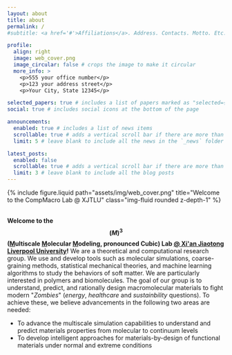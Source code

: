 ```yaml
---
layout: about
title: about
permalink: /
#subtitle: <a href='#'>Affiliations</a>. Address. Contacts. Motto. Etc.

profile:
  align: right
  image: web_cover.png
  image_circular: false # crops the image to make it circular
  more_info: >
    <p>555 your office number</p>
    <p>123 your address street</p>
    <p>Your City, State 12345</p>

selected_papers: true # includes a list of papers marked as "selected={true}"
social: true # includes social icons at the bottom of the page

announcements:
  enabled: true # includes a list of news items
  scrollable: true # adds a vertical scroll bar if there are more than 3 news items
  limit: 5 # leave blank to include all the news in the `_news` folder

latest_posts:
  enabled: false
  scrollable: true # adds a vertical scroll bar if there are more than 3 new posts items
  limit: 3 # leave blank to include all the blog posts
---
```


<div class="row">
    <div class="col-sm mt-3 mt-md-0">
        {% include figure.liquid path="assets/img/web_cover.png" title="Welcome to the CompMacro Lab @ XJTLU" class="img-fluid rounded z-depth-1" %}
    </div>
</div>
<br>

**Welcome to the $$ (M)^3 $$ (<u>M</u>ultiscale <u>M</u>olecular <u>M</u>odeling, pronounced Cubic) Lab <a href='https://www.xjtlu.edu.cn/en'>@ Xi'an Jiaotong Liverpool University</a>!** We are a theoretical and computational research group. We use and develop tools such as molecular simulations, coarse-graining methods, statistical mechanical theories, and machine learning algorithms to study the behaviors of soft matter. We are particularly interested in polymers and biomolecules. The goal of our group is to understand, predict, and rationally design macromolecular materials to fight modern "*Zombies*" (*energy*, *healthcare* and *sustainbility* questions). To achieve these, we believe advancements in the following two areas are needed:

- To advance the multiscale simulation capabilities to understand and predict materials properties from molecular to continuum levels
- To develop intelligent approaches for materials-by-design of functional materials under normal and extreme conditions


